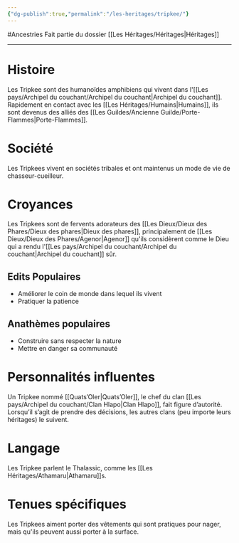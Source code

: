 ```yaml
---
{"dg-publish":true,"permalink":"/les-heritages/tripkee/"}
---
```


#Ancestries 
Fait partie du dossier [[Les Héritages/Héritages\|Héritages]]

-------

# Histoire
Les Tripkee sont des humanoïdes amphibiens qui vivent dans l'[[Les pays/Archipel du couchant/Archipel du couchant\|Archipel du couchant]]. Rapidement en contact avec les [[Les Héritages/Humains\|Humains]], ils sont devenus des alliés des [[Les Guildes/Ancienne Guilde/Porte-Flammes\|Porte-Flammes]].
# Société
Les Tripkees vivent en sociétés tribales et ont maintenus un mode de vie de chasseur-cueilleur.
# Croyances
Les Tripkees sont de fervents adorateurs des [[Les Dieux/Dieux des Phares/Dieux des phares\|Dieux des phares]], principalement de [[Les Dieux/Dieux des Phares/Agenor\|Agenor]] qu'ils considèrent comme le Dieu qui a rendu l'[[Les pays/Archipel du couchant/Archipel du couchant\|Archipel du couchant]] sûr.
## Edits Populaires
- Améliorer le coin de monde dans lequel ils vivent
- Pratiquer la patience
## Anathèmes populaires
- Construire sans respecter la nature
- Mettre en danger sa communauté
# Personnalités influentes
Un Tripkee nommé [[Quats’Oler\|Quats’Oler]], le chef du clan [[Les pays/Archipel du couchant/Clan Hlapo\|Clan Hlapo]], fait figure d’autorité. Lorsqu’il s’agit de prendre des décisions, les autres clans (peu importe leurs héritages) le suivent.
# Langage
Les Tripkee parlent le Thalassic, comme les [[Les Héritages/Athamaru\|Athamaru]]s.
# Tenues spécifiques
Les Tripkees aiment porter des vêtements qui sont pratiques pour nager, mais qu'ils peuvent aussi porter à la surface.